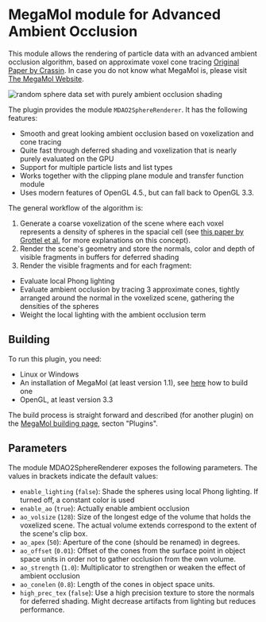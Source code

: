 # MegaMol module for Advanced Ambient Occlusion
This module allows the rendering of particle data with an advanced ambient occlusion algorithm, based on approximate voxel cone tracing [Original Paper by Crassin](http://maverick.inria.fr/Publications/2011/CNSGE11b/). In case you do not know what MegaMol is, please visit [The MegaMol Website](http://megamol.org).

![random sphere data set with purely ambient occlusion shading](https://github.com/jstaib-tud/megamol-mdao2/raw/master/demo.png)

The plugin provides the module `MDAO2SphereRenderer`. It has the following features:
* Smooth and great looking ambient occlusion based on voxelization and cone tracing
* Quite fast through deferred shading and voxelization that is nearly purely evaluated on the GPU
* Support for multiple particle lists and list types
* Works together with the clipping plane module and transfer function module
* Uses modern features of OpenGL 4.5., but can fall back to OpenGL 3.3.

The general workflow of the algorithm is:

1. Generate a coarse voxelization of the scene where each voxel represents a density of spheres in the spacial cell (see [this paper by Grottel et al.](http://ieeexplore.ieee.org/xpl/articleDetails.jsp?arnumber=6183593) for more explanations on this concept).
2. Render the scene's geometry and store the normals, color and depth of visible fragments in buffers for deferred shading
3. Render the visible fragments and for each fragment:
  * Evaluate local Phong lighting
  * Evaluate ambient occlusion by tracing 3 approximate cones, tightly arranged around the normal in the voxelized scene, gathering the densities of the spheres
  * Weight the local lighting with the ambient occlusion term

## Building
To run this plugin, you need:
* Linux or Windows
* An installation of MegaMol (at least version 1.1), see [here](https://svn.vis.uni-stuttgart.de/trac/megamol/wiki/HowToBuild11) how to build one
* OpenGL, at least version 3.3

The build process is straight forward and described (for another plugin) on the [MegaMol building page](https://svn.vis.uni-stuttgart.de/trac/megamol/wiki/HowToBuild11), secton "Plugins".

## Parameters
The module MDAO2SphereRenderer exposes the following parameters. The values in brackets indicate the default values:
* `enable_lighting` (`false`): Shade the spheres using local Phong lighting. If turned off, a constant color is used
* `enable_ao` (`true`): Actually enable ambient occlusion
* `ao_volsize` (`128`): Size of the longest edge of the volume that holds the voxelized scene. The actual volume extends correspond to the extent of the scene's clip box.
* `ao_apex` (`50`): Aperture of the cone (should be renamed) in degrees. 
* `ao_offset` (`0.01`): Offset of the cones from the surface point in object space units in order not to gather occlusion from the own volume.
* `ao_strength` (`1.0`): Multiplicator to strengthen or weaken the effect of ambient occlusion
* `ao_conelen` (`0.8`): Length of the cones in object space units.
* `high_prec_tex` (`false`): Use a high precision texture to store the normals for deferred shading. Might decrease artifacts from lighting but reduces performance.
